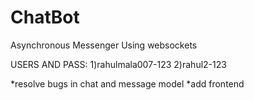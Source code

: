 # ChatBot
Asynchronous Messenger Using websockets

USERS AND PASS:
1)rahulmala007-123
2)rahul2-123

*resolve bugs in chat and message model
*add frontend 
